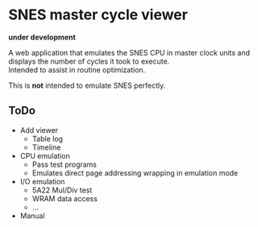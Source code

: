 # SNES master cycle viewer  

**under development**  

A web application that emulates the SNES CPU in master clock units and displays the number of cycles it took to execute.  
Intended to assist in routine optimization.  

This is **not** intended to emulate SNES perfectly.  

## ToDo  

* Add viewer
	* Table log
	* Timeline
* CPU emulation
	* Pass test programs
	* Emulates direct page addressing wrapping in emulation mode
* I/O emulation
	* 5A22 Mul/Div test
	* WRAM data access
	* ...
* Manual
